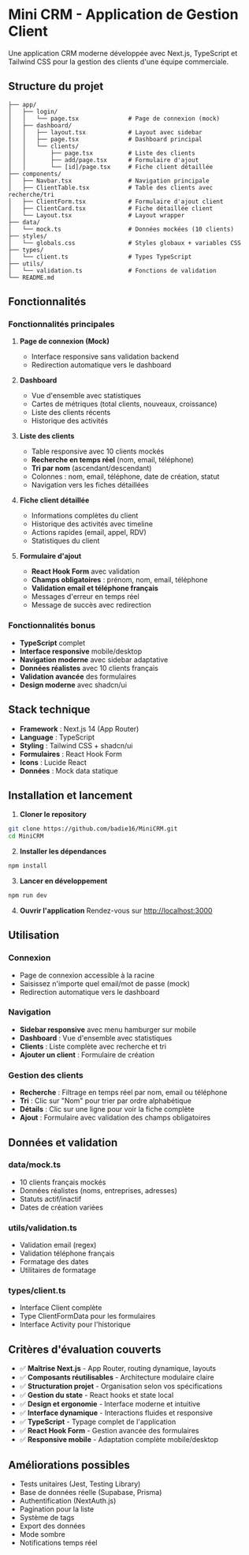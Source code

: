 # Mini CRM - Application de Gestion Client

Une application CRM moderne développée avec Next.js, TypeScript et Tailwind CSS pour la gestion des clients d'une équipe commerciale.

## Structure du projet

```
├── app/
│   ├── login/
│   │   └── page.tsx              # Page de connexion (mock)
│   ├── dashboard/
│   │   ├── layout.tsx            # Layout avec sidebar
│   │   ├── page.tsx              # Dashboard principal
│   │   └── clients/
│   │       ├── page.tsx          # Liste des clients
│   │       ├── add/page.tsx      # Formulaire d'ajout
│   │       └── [id]/page.tsx     # Fiche client détaillée
├── components/
│   ├── Navbar.tsx                # Navigation principale
│   ├── ClientTable.tsx           # Table des clients avec recherche/tri
│   ├── ClientForm.tsx            # Formulaire d'ajout client
│   ├── ClientCard.tsx            # Fiche détaillée client
│   └── Layout.tsx                # Layout wrapper
├── data/
│   └── mock.ts                   # Données mockées (10 clients)
├── styles/
│   └── globals.css               # Styles globaux + variables CSS
├── types/
│   └── client.ts                 # Types TypeScript
├── utils/
│   └── validation.ts             # Fonctions de validation
└── README.md
```

## Fonctionnalités

### Fonctionnalités principales

1. **Page de connexion (Mock)**
   - Interface responsive sans validation backend
   - Redirection automatique vers le dashboard

2. **Dashboard**
   - Vue d'ensemble avec statistiques
   - Cartes de métriques (total clients, nouveaux, croissance)
   - Liste des clients récents
   - Historique des activités

3. **Liste des clients**
   - Table responsive avec 10 clients mockés
   - **Recherche en temps réel** (nom, email, téléphone)
   - **Tri par nom** (ascendant/descendant)
   - Colonnes : nom, email, téléphone, date de création, statut
   - Navigation vers les fiches détaillées

4. **Fiche client détaillée**
   - Informations complètes du client
   - Historique des activités avec timeline
   - Actions rapides (email, appel, RDV)
   - Statistiques du client

5. **Formulaire d'ajout**
   - **React Hook Form** avec validation
   - **Champs obligatoires** : prénom, nom, email, téléphone
   - **Validation email et téléphone français**
   - Messages d'erreur en temps réel
   - Message de succès avec redirection

### Fonctionnalités bonus

- **TypeScript** complet
- **Interface responsive** mobile/desktop
- **Navigation moderne** avec sidebar adaptative
- **Données réalistes** avec 10 clients français
- **Validation avancée** des formulaires
- **Design moderne** avec shadcn/ui

## Stack technique

- **Framework** : Next.js 14 (App Router)
- **Language** : TypeScript
- **Styling** : Tailwind CSS + shadcn/ui
- **Formulaires** : React Hook Form
- **Icons** : Lucide React
- **Données** : Mock data statique

## Installation et lancement

1. **Cloner le repository**
```bash
git clone https://github.com/badie16/MiniCRM.git
cd MiniCRM
```

2. **Installer les dépendances**
```bash
npm install
```

3. **Lancer en développement**
```bash
npm run dev
```

4. **Ouvrir l'application**
Rendez-vous sur [http://localhost:3000](http://localhost:3000)

## Utilisation

### Connexion
- Page de connexion accessible à la racine
- Saisissez n'importe quel email/mot de passe (mock)
- Redirection automatique vers le dashboard

### Navigation
- **Sidebar responsive** avec menu hamburger sur mobile
- **Dashboard** : Vue d'ensemble avec statistiques
- **Clients** : Liste complète avec recherche et tri
- **Ajouter un client** : Formulaire de création

### Gestion des clients
- **Recherche** : Filtrage en temps réel par nom, email ou téléphone
- **Tri** : Clic sur "Nom" pour trier par ordre alphabétique
- **Détails** : Clic sur une ligne pour voir la fiche complète
- **Ajout** : Formulaire avec validation des champs obligatoires

## Données et validation

### data/mock.ts
- 10 clients français mockés
- Données réalistes (noms, entreprises, adresses)
- Statuts actif/inactif
- Dates de création variées

### utils/validation.ts
- Validation email (regex)
- Validation téléphone français
- Formatage des dates
- Utilitaires de formatage

### types/client.ts
- Interface Client complète
- Type ClientFormData pour les formulaires
- Interface Activity pour l'historique

## Critères d'évaluation couverts

- ✅ **Maîtrise Next.js** - App Router, routing dynamique, layouts
- ✅ **Composants réutilisables** - Architecture modulaire claire
- ✅ **Structuration projet** - Organisation selon vos spécifications
- ✅ **Gestion du state** - React hooks et state local
- ✅ **Design et ergonomie** - Interface moderne et intuitive
- ✅ **Interface dynamique** - Interactions fluides et responsive
- ✅ **TypeScript** - Typage complet de l'application
- ✅ **React Hook Form** - Gestion avancée des formulaires
- ✅ **Responsive mobile** - Adaptation complète mobile/desktop

## Améliorations possibles

- Tests unitaires (Jest, Testing Library)
- Base de données réelle (Supabase, Prisma)
- Authentification (NextAuth.js)
- Pagination pour la liste
- Système de tags
- Export des données
- Mode sombre
- Notifications temps réel

